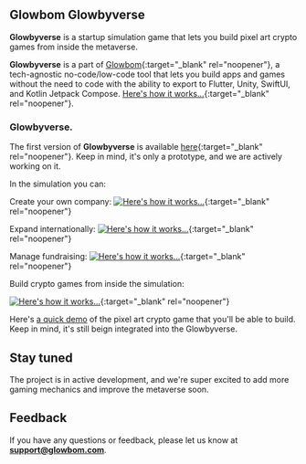 ## Glowbom Glowbyverse

**Glowbyverse** is a startup simulation game that lets you build pixel art crypto games from inside the metaverse.

**Glowbyverse** is a part of [Glowbom](https://glowbom.com/){:target="_blank" rel="noopener"}, a tech-agnostic no-code/low-code tool that lets you build apps and games without the need to code with the ability to export to Flutter, Unity, SwiftUI, and Kotlin Jetpack Compose. [Here's how it works...](https://www.youtube.com/watch?v=nEnlP_f0jG4){:target="_blank" rel="noopener"}.
 
### Glowbyverse.

The first version of **Glowbyverse** is available [here](https://glowbyverse.netlify.app/){:target="_blank" rel="noopener"}. Keep in mind, it's only a prototype, and we are actively working on it.

In the simulation you can:

Create your own company:
[![Here's how it works...](<img src="https://user-images.githubusercontent.com/2455891/203458509-7a2b3fec-e9a5-477b-91e9-837bf3d2ec3d.png" width=50% height=50%>)](https://glowbom.com/){:target="_blank" rel="noopener"}

Expand internationally:
[![Here's how it works...](https://user-images.githubusercontent.com/2455891/203458880-4b866c51-e82c-410c-adfc-aa0669bc3b48.png)](https://glowbom.com/){:target="_blank" rel="noopener"}

Manage fundraising:
[![Here's how it works...](https://user-images.githubusercontent.com/2455891/203458967-81e6606a-3dd3-460a-aec3-752660b2aedf.png)](https://glowbom.com/){:target="_blank" rel="noopener"}

Build crypto games from inside the simulation:

[![Here's how it works...](https://user-images.githubusercontent.com/2455891/203459339-6e268c67-a7d2-4218-89dc-e25cd13446f7.png)](https://crypto-journey.netlify.app/){:target="_blank" rel="noopener"}

Here's [a quick demo](https://www.youtube.com/watch?v=mBey-ND_D0A) of the pixel art crypto game that you'll be able to build. Keep in mind, it's still beign integrated into the Glowbyverse.

## Stay tuned

The project is in active development, and we're super excited to add more gaming mechanics and improve the metaverse soon.

## Feedback

If you have any questions or feedback, please let us know at **support@glowbom.com**.
